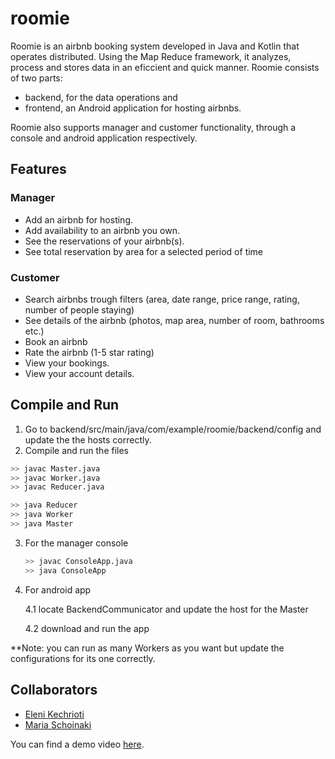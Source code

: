 # roomie

Roomie is an airbnb booking system developed in Java and Kotlin that operates distributed. 
Using the Map Reduce framework, it analyzes, process and stores data in an eficcient and quick manner.
Roomie consists of two parts: 
  * backend, for the data operations and
  * frontend, an Android application for hosting airbnbs.

Roomie also supports manager and customer functionality, through a console and android application respectively.

## Features

### Manager

 * Add an airbnb for hosting.
 * Add availability to an airbnb you own.
 * See the reservations of your airbnb(s).
 * See total reservation by area for a selected period of time

### Customer

 * Search airbnbs trough filters (area, date range, price range, rating, number of people staying)
 * See details of the airbnb (photos, map area, number of room, bathrooms etc.)
 * Book an airbnb
 * Rate the airbnb (1-5 star rating)
 * View your bookings.
 * View your account details.

## Compile and Run

 1. Go to backend/src/main/java/com/example/roomie/backend/config and update the the hosts correctly.
 2. Compile and run the files
  ```sh
  >> javac Master.java
  >> javac Worker.java
  >> javac Reducer.java
  ```

  ```sh
  >> java Reducer
  >> java Worker
  >> java Master
  ```
3. For the manager console
   ```sh
   >> javac ConsoleApp.java
   >> java ConsoleApp
   ```
4. For android app

   4.1 locate BackendCommunicator and update the host for the Master

   4.2 download and run the app

**Note: you can run as many Workers as you want but update the configurations for its one correctly.

## Collaborators

- [Eleni Kechrioti](https://github.com/EleniKechrioti)
- [Maria Schoinaki](https://github.com/MariaSchoinaki)

You can find a demo video [here](https://player.vimeo.com/video/998856180?badge=0&amp;autopause=0&amp;player_id=0&amp;app_id=58479).
